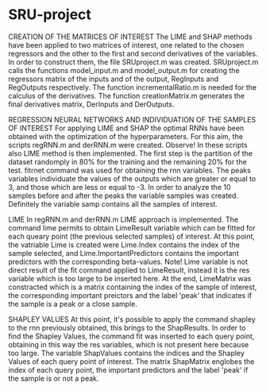 # SRU-project


CREATION OF THE MATRICES OF INTEREST
The LIME and SHAP methods have been applied to two matrices of interest, one related to the chosen regressors and the other to the first and second derivatives of the variables.
In order to construct them, the file SRUproject.m was created.
SRUproject.m calls the functions model_input.m and model_output.m for creating the regressors matrix of the inputs and of the output, RegInputs and RegOutputs respectively.
The function incrementalRatio.m is needed for the calculus of the derivatives.
The function creationMatrix.m generates the final derivatives matrix, DerInputs and DerOutputs.


REGRESSION NEURAL NETWORKS AND INDIVIDUATION OF THE SAMPLES OF INTEREST
For applying LIME and SHAP the optimal RNNs have been obtained with the optimization of the hyperparameters.
For this aim, the scripts regRNN.m and derRNN.m were created.
Observe! In these scripts also LIME method is then implemented.
The first step is the partition of the dataset randomply in 80% for the training and the remaining 20% for the test.
fitrnet command was used for obtaining the rnn variables.
The peaks variables individuate the values of the outputs which are greater or equal to 3, and those which are less or equal to -3.
In order to analyze the 10 samples before and after the peaks the variable samples was created.
Definitely the variable samp contains all the samples of interest.


LIME
In regRNN.m and derRNN.m LIME approach is implemented.
The command lime permits to obtain LimeResult variable which can be fitted for each queary point (the previous selected samples) of interest.
At this point, the vatriable Lime is created were Lime.Index contains the index of the sample selected, and Lime.ImportantPredictors contains the important predictors with the corresponding beta-values. 
Note! Lime variable is not direct result of the fit command applied to LimeResult, instead it is the res variable which is too large to be inserted here.
At the end, LimeMatrix was constracted which is a matrix containing the index of the sample of interest, the corresponding important preictors and the label 'peak' that indicates if the sample is a peak or a close sample.


SHAPLEY VALUES
At this point, it's possible to apply the command shapley to the rnn previously obtained, this brings to the ShapResults.
In order to find the Shapley Values, the command fit was inserted to each query point, obtaining in this way the res variables, which is not present here because too large.
The variable ShapValues contains the indices and the Shapley Values of each query point of interest.
The matrix ShapMatrix englobes the index of each query point, the important predictors and the label 'peak' if the sample is or not a peak.
